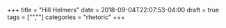 +++
title = "Hill Helmers"
date = 2018-09-04T22:07:53-04:00
draft = true
tags = ["",""]
categories = "rhetoric"
+++
